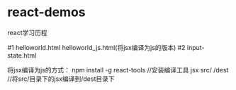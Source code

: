 # react-demos


react学习历程

#1 helloworld.html  helloworld_js.html(将jsx编译为js的版本)
#2 input-state.html

将jsx编译为js的方式：
npm install -g react-tools   //安装编译工具
jsx src/ /dest      //将src/目录下的jsx编译到/dest目录下
